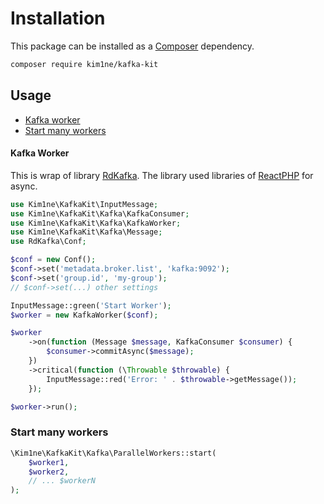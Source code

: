 # Installation

This package can be installed as a [Composer](https://getcomposer.org/) dependency.

```bash
composer require kim1ne/kafka-kit
```

## Usage

- [Kafka worker](#kafka-worker)
- [Start many workers](#start-many-workers)

#### Kafka Worker

This is wrap of library [RdKafka](https://arnaud.le-blanc.net/php-rdkafka-doc/phpdoc/index.html). The library used libraries of [ReactPHP](https://reactphp.org/) for async.
```php
use Kim1ne\KafkaKit\InputMessage;
use Kim1ne\KafkaKit\Kafka\KafkaConsumer;
use Kim1ne\KafkaKit\Kafka\KafkaWorker;
use Kim1ne\KafkaKit\Kafka\Message;
use RdKafka\Conf;

$conf = new Conf();
$conf->set('metadata.broker.list', 'kafka:9092');
$conf->set('group.id', 'my-group');
// $conf->set(...) other settings

InputMessage::green('Start Worker');
$worker = new KafkaWorker($conf);

$worker
    ->on(function (Message $message, KafkaConsumer $consumer) {
        $consumer->commitAsync($message);
    })
    ->critical(function (\Throwable $throwable) {
        InputMessage::red('Error: ' . $throwable->getMessage());
    });

$worker->run();
```

### Start many workers
```php
\Kim1ne\KafkaKit\Kafka\ParallelWorkers::start(
    $worker1,
    $worker2,
    // ... $workerN
);
```
